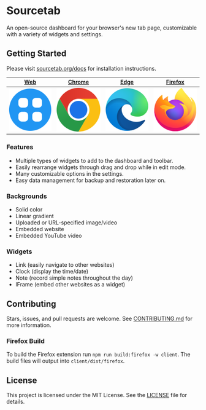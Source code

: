 # Sourcetab

An open-source dashboard for your browser's new tab page, customizable with a variety of widgets and settings.

## Getting Started

Please visit [sourcetab.org/docs](https://sourcetab.org/docs) for installation instructions.

| [Web](https://web.sourcetab.org/)                                         | [Chrome](https://chrome.sourcetab.org)                                         | [Edge](https://edge.sourcetab.org)                                         | [Firefox](https://firefox.sourcetab.org)                                         |
| ------------------------------------------------------------------------- | ------------------------------------------------------------------------------ | -------------------------------------------------------------------------- | -------------------------------------------------------------------------------- |
| [![](website/public/assets/download/web.svg)](https://web.sourcetab.org/) | [![](website/public/assets/download/chrome.svg)](https://chrome.sourcetab.org) | [![](website/public/assets/download/edge.svg)](https://edge.sourcetab.org) | [![](website/public/assets/download/firefox.svg)](https://firefox.sourcetab.org) |

### Features

- Multiple types of widgets to add to the dashboard and toolbar.
- Easily rearrange widgets through drag and drop while in edit mode.
- Many customizable options in the settings.
- Easy data management for backup and restoration later on.

### Backgrounds

- Solid color
- Linear gradient
- Uploaded or URL-specified image/video
- Embedded website
- Embedded YouTube video

### Widgets

- Link (easily navigate to other websites)
- Clock (display the time/date)
- Note (record simple notes throughout the day)
- IFrame (embed other websites as a widget)

## Contributing

Stars, issues, and pull requests are welcome. See [CONTRIBUTING.md](CONTRIBUTING.md) for more information.

### Firefox Build

To build the Firefox extension run `npm run build:firefox -w client`. The build files will output into `client/dist/firefox`.

## License

This project is licensed under the MIT License. See the [LICENSE](LICENSE) file for details.
